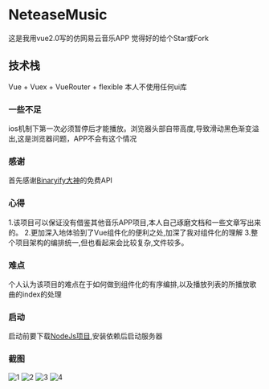 # NeteaseMusic
这是我用vue2.0写的仿网易云音乐APP 觉得好的给个Star或Fork
## 技术栈
Vue + Vuex + VueRouter + flexible 
本人不使用任何ui库

### 一些不足
ios机制下第一次必须暂停后才能播放。浏览器头部自带高度,导致滑动黑色渐变溢出,这是浏览器问题，APP不会有这个情况
 
### 感谢
首先感谢[Binaryify大神](https://github.com/Binaryify/NeteaseCloudMusicApi)的免费API

### 心得
1.该项目可以保证没有借鉴其他音乐APP项目,本人自己琢磨文档和一些文章写出来的。
2.更加深入地体验到了Vue组件化的便利之处,加深了我对组件化的理解
3.整个项目架构的编排统一,但也看起来会比较复杂,文件较多。

### 难点
个人认为该项目的难点在于如何做到组件化的有序编排,以及播放列表的所播放歌曲的index的处理
 
### 启动
启动前要下载[NodeJs项目](https://github.com/Binaryify/NeteaseCloudMusicApi),安装依赖后启动服务器

### 截图
![1](https://github.com/ShuHongXie/IMG/blob/master/1.png "1")
![2](https://github.com/ShuHongXie/IMG/blob/master/2.png "2")
![3](https://github.com/ShuHongXie/IMG/blob/master/3.png "3")
![4](https://github.com/ShuHongXie/IMG/blob/master/4.png "4")

 
